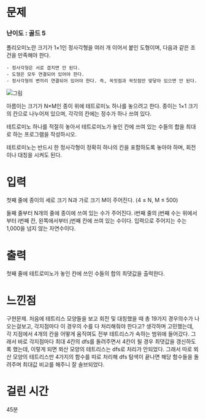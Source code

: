 # 문제

### 난이도 : 골드 5

폴리오미노란 크기가 1×1인 정사각형을 여러 개 이어서 붙인 도형이며, 다음과 같은 조건을 만족해야 한다.

    - 정사각형은 서로 겹치면 안 된다.
    - 도형은 모두 연결되어 있어야 한다.
    - 정사각형의 변끼리 연결되어 있어야 한다. 즉, 꼭짓점과 꼭짓점만 맞닿아 있으면 안 된다.

![그림](https://onlinejudgeimages.s3-ap-northeast-1.amazonaws.com/problem/14500/1.png)

아름이는 크기가 N×M인 종이 위에 테트로미노 하나를 놓으려고 한다. 종이는 1×1 크기의 칸으로 나누어져 있으며, 각각의 칸에는 정수가 하나 쓰여 있다.

테트로미노 하나를 적절히 놓아서 테트로미노가 놓인 칸에 쓰여 있는 수들의 합을 최대로 하는 프로그램을 작성하시오.

테트로미노는 반드시 한 정사각형이 정확히 하나의 칸을 포함하도록 놓아야 하며, 회전이나 대칭을 시켜도 된다.

# 입력

첫째 줄에 종이의 세로 크기 N과 가로 크기 M이 주어진다. (4 ≤ N, M ≤ 500)

둘째 줄부터 N개의 줄에 종이에 쓰여 있는 수가 주어진다. i번째 줄의 j번째 수는 위에서부터 i번째 칸, 왼쪽에서부터 j번째 칸에 쓰여 있는 수이다. 입력으로 주어지는 수는 1,000을 넘지 않는 자연수이다.

# 출력

첫째 줄에 테트로미노가 놓인 칸에 쓰인 수들의 합의 최댓값을 출력한다.

# 느낀점

구현문제. 처음에 테트리스 모양들을 보고 회전 및 대칭했을 때 총 19가지 경우의수가 나오는걸보고, 각지점마다 이 경우의 수를 다 처리해줘야 한다고? 생각하며 고민했는데, 각 지점에서 4개의 칸을 어떻게 움직여도 전부 테트리스가 속하는 범위에 들어갔다. 그래서 바로 각지점마다 최대 4칸의 dfs를 돌려주면서 4칸이 될 경우 최댓값을 갱신하도록 했는데, 이렇게 되면 뫼산 모양의 테트리스는 dfs로 처리가 안되었다. 그래서 따로 뫼산 모양의 테트리스만 4가지의 함수를 따로 처리해 dfs 탐색이 끝나면 해당 함수들을 돌려주며 최대값 비교를 해주니 잘 솔브되었다.

# 걸린 시간

45분